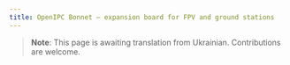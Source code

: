 ```yaml
---
title: OpenIPC Bonnet — expansion board for FPV and ground stations
---
```


> **Note**: This page is awaiting translation from Ukrainian. Contributions are welcome.
